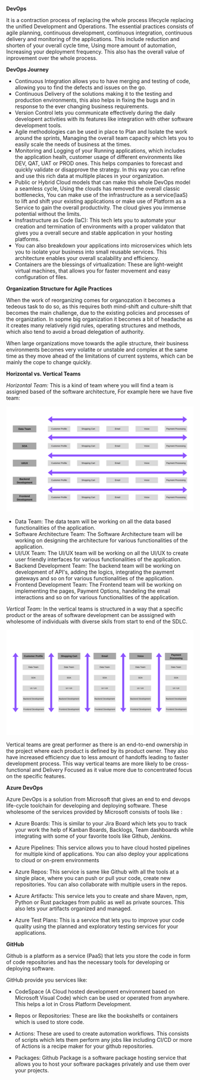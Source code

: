 **DevOps**

It is a contraction process of replacing the whole process lifecycle replacing the unified Development and Operations. The essential practices consists of agile planning, continuous development, continuous integration, continuous delivery and monitoring of the applications. This include reduction and shorten of your overall cycle time, Using more amount of automation, Increasing your deployment frequency. This also has the overall value of inprovement over the whole process.

**DevOps Journey**

- Continuous Integration allows you to have merging and testing of code, allowing you to find the defects and issues on the go.
- Continuous Delivery of the solutions making it to the testing and production environments, this also helps in fixing the bugs and in response to the ever changing business requirements.
- Version Control lets you communicate effectively during the daily developent activities with its features like integration with other software development tools.
- Agile methodologies can be used in place to Plan and Isolate the work around the sprints, Managing the overall team capacity which lets you to easily scale the needs of business at the times.
- Monitoring and Logging of your Running applications, which includes the application healh, customer usage of different environments like DEV, QAT, UAT or PROD ones. This helps companies to forecast and quickly validate or disapprove the strategy. In this way you can refine and use this rich data at multiple places in your organization.
- Public or Hybrid Cloud models that can make this whole DevOps model a seamless cycle, Using the clouds has removed the overall classic bottlenecks, You can make use of the infrastructure as a service(IaaS) to lift and shift your existing applications or make use of Platform as a Service to gain the overall productivity. The cloud gives you immense potential without the limits.
- Insfrastructure as Code (IaC): This tech lets you to automate your creation and termination of environments with a proper validaton that gives you a overall secure and stable application in your hosting platforms.
- You can also breakdown your applications into microservices which lets you to isolate your business into small reusable services. This architecture enables your overall scalability and efficiency.
- Containers are the blessings of virtualization: These are light-weight virtual machines, that allows you for faster movement and easy configuration of files.

**Organization Structure for Agile Practices**

When the work of reorganizing comes for organozation it becomes a tedeous task to do so, as this requires both mind-shift and culture-shift that becomes the main challenge, due to the existing policies and processes of the organization. In sopme big organization it becomes a bit of headache as it creates many relatively rigid rules, operating structures and methods, which also tend to avoid a broad delegation of authority.

When large organizations move towards the agile structure, their business environments becomes very volatite or unstable and complex at the same time as they move ahead of the limitations of current systems, which can be mainly the cope to change quickly.

**Horizontal vs. Vertical Teams**

*Horizontal Team:* This is a kind of team where you will find a team is assigned based of the software architecture, For example here we have five team:

![Image 1](https://github.com/cloud-devops-enthusiast/Microsoft-Certified-DevOps-Engineer-Expert/blob/8e4a31404e4eaf173c8e9da32aa209cc86aceeca/Images/Image%201.png)

- Data Team: The data team will be working on all the data based functionalities of the application.
- Software Architecture Team: The Software Architecture team will be working on designing the architecture for various functionalities of the application.
- UI/UX Team: The UI/UX team will be working on all the UI/UX to create user friendly interfaces for various functionalities of the application.
- Backend Development Team: The backend team will be working on development of API's, adding the logics, integrating the payment gateways and so on for various functionalities of the application.
- Frontend Development Team: The Frontend team will be working on implementing the pages, Payment Options, handeling the email interactions and so on for various functionalities of the application.

*Vertical Team:* In the vertical teams is structured in a way that a specific product or the areas of software development can be asssigned with wholesome of individuals with diverse skils from start to end of the SDLC.

![Image 2](https://github.com/cloud-devops-enthusiast/Microsoft-Certified-DevOps-Engineer-Expert/blob/8e4a31404e4eaf173c8e9da32aa209cc86aceeca/Images/Image%202.png)

Vertical teams are great performer as there is an end-to-end ownership in the project where each product is defined by its product owner. They also have increased efficiency due to less amount of handoffs leading to faster development process. This way vertical teams are more likely to be cross-functional and Delivery Focused as it value more due to concentrated focus on the specific features.

**Azure DevOps**

Azure DevOps is a solution from Microsoft that gives an end to end devops life-cycle toolchain for developing and deploying software. These wholesome of the services provided by Microsoft consists of tools like :

- Azure Boards: This is similar to your Jira Board which lets you to track your work the help of Kanban Boards, Backlogs, Team dashboards while integrating with some of your favorite tools like Github, Jenkins.

- Azure Pipelines: This service allows you to have cloud hosted pipelines for multiple kind of applications. You can also deploy your applications to cloud or on-prem environments

- Azure Repos: This service is same like Github with all the tools at a single place, where you can push or pull your code, create new repositories. You can also collaborate with multiple users in the repos.

- Azure Artifacts: This service lets you to create and share Maven, npm, Python or Rust packages from public as well as private sources. This also lets your artifacts organized and managed.

- Azure Test Plans: This is a service that lets you to improve your code quality using the planned and exploratory testing services for your applications.

**GitHub**

Github is a platform as a service (PaaS) that lets you store the code in form of code repositories and has the necessary tools for developing or deploying software.

GitHub provide you services like:

- CodeSpace (A Cloud hosted development environment based on Microsoft Visual Code) which can be used or operated from anywhere. This helps a lot in Cross Platform Development.

- Repos or Repositories: These are like the bookshelfs or containers which is used to store code.

- Actions: These are used to create automation workflows. This consists of scripts which lets them perform any jobs like including CI/CD or more of Actions is a recipe maker for your github repositories.

- Packages: Github Package is a software package hosting service that allows you to host your software packages privately and use them over your projects.

